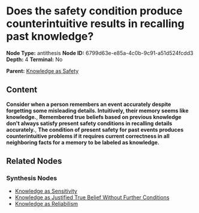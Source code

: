 # Does the safety condition produce counterintuitive results in recalling past knowledge?

**Node Type:** antithesis
**Node ID:** 6799d63e-e85a-4c0b-9c91-a51d524fcdd3
**Depth:** 4
**Terminal:** No

**Parent:** [Knowledge as Safety](knowledge-as-safety-synthesis-51ccdc84-35c4-4c28-bda3-67bb65819f31.md)

## Content

**Consider when a person remembers an event accurately despite forgetting some misleading details. Intuitively, their memory seems like knowledge.**, **Remembered true beliefs based on previous knowledge don't always satisfy present safety conditions in recalling details accurately.**, **The condition of present safety for past events produces counterintuitive problems if it requires current correctness in all neighboring facts for a memory to be labeled as knowledge.**

## Related Nodes

### Synthesis Nodes

- [Knowledge as Sensitivity](knowledge-as-sensitivity-synthesis-c4142d70-47b8-4a39-aa12-b1641827b510.md)
- [Knowledge as Justified True Belief Without Further Conditions](knowledge-as-justified-true-belief-without-further-conditions-synthesis-1c9767ba-e85a-45cf-9af9-d6c5668d8dad.md)
- [Knowledge as Reliabilism](knowledge-as-reliabilism-synthesis-df9d4318-d8d8-4315-8b1e-1eaa305f8a3f.md)
